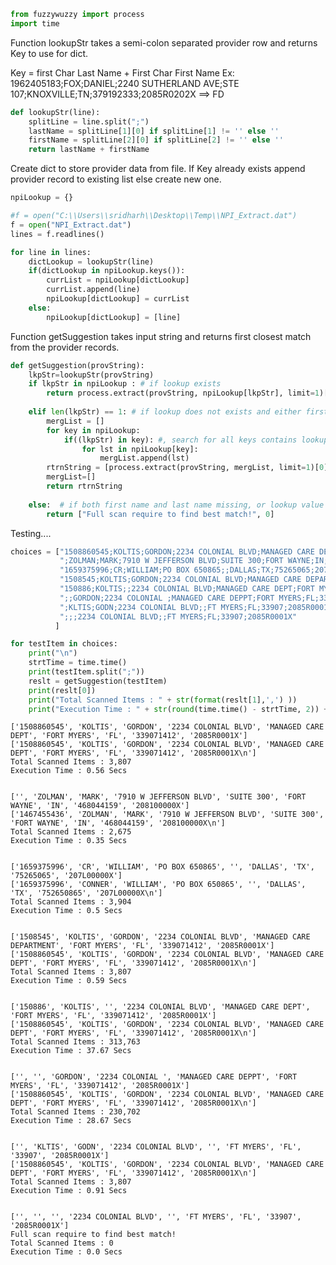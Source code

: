

```python
from fuzzywuzzy import process
import time
```

Function lookupStr takes a semi-colon separated provider row and returns Key to use for dict.

Key = first Char Last Name + First Char First Name
Ex: 1962405183;FOX;DANIEL;2240 SUTHERLAND AVE;STE 107;KNOXVILLE;TN;379192333;2085R0202X ==> FD


```python
def lookupStr(line):
    splitLine = line.split(";")
    lastName = splitLine[1][0] if splitLine[1] != '' else ''
    firstName = splitLine[2][0] if splitLine[2] != '' else ''
    return lastName + firstName
```

Create  dict to store provider data from file. 
If Key already exists append provider record to existing list else create new one.


```python
npiLookup = {}

#f = open("C:\\Users\\sridharh\\Desktop\\Temp\\NPI_Extract.dat")
f = open("NPI_Extract.dat")
lines = f.readlines()

for line in lines:
    dictLookup = lookupStr(line)
    if(dictLookup in npiLookup.keys()):
        currList = npiLookup[dictLookup]
        currList.append(line)
        npiLookup[dictLookup] = currList
    else:
        npiLookup[dictLookup] = [line]
```

Function getSuggestion takes input string and returns first closest match from the provider records.


```python
def getSuggestion(provString):
    lkpStr=lookupStr(provString)
    if lkpStr in npiLookup : # if lookup exists
        return process.extract(provString, npiLookup[lkpStr], limit=1)[0][0].split(";") , len(npiLookup[lkpStr])
    
    elif len(lkpStr) == 1: # if lookup does not exists and either first name or last name missing
        mergList = []
        for key in npiLookup:
            if((lkpStr) in key): #, search for all keys contains lookup string
                for lst in npiLookup[key]:
                    mergList.append(lst)
        rtrnString = [process.extract(provString, mergList, limit=1)[0][0].split(";"), len(mergList)]
        mergList=[]
        return rtrnString
    
    else:  # if both first name and last name missing, or lookup value not in key 
        return ["Full scan require to find best match!", 0]
```

Testing....


```python
choices = ["1508860545;KOLTIS;GORDON;2234 COLONIAL BLVD;MANAGED CARE DEPT;FORT MYERS;FL;339071412;2085R0001X",
           ";ZOLMAN;MARK;7910 W JEFFERSON BLVD;SUITE 300;FORT WAYNE;IN;468044159;208100000X",
           "1659375996;CR;WILLIAM;PO BOX 650865;;DALLAS;TX;75265065;207L00000X",
           "1508545;KOLTIS;GORDON;2234 COLONIAL BLVD;MANAGED CARE DEPARTMENT;FORT MYERS;FL;339071412;2085R0001X",
           "150886;KOLTIS;;2234 COLONIAL BLVD;MANAGED CARE DEPT;FORT MYERS;FL;339071412;2085R0001X",
           ";;GORDON;2234 COLONIAL ;MANAGED CARE DEPPT;FORT MYERS;FL;339071412;2085R0001X",
           ";KLTIS;GODN;2234 COLONIAL BLVD;;FT MYERS;FL;33907;2085R0001X",
           ";;;2234 COLONIAL BLVD;;FT MYERS;FL;33907;2085R0001X"
          ]

```


```python
for testItem in choices:
    print("\n")
    strtTime = time.time()
    print(testItem.split(";"))
    reslt = getSuggestion(testItem)
    print(reslt[0])
    print("Total Scanned Items : " + str(format(reslt[1],',') ))
    print("Execution Time : " + str(round(time.time() - strtTime, 2)) + " Secs" )

```

    
    
    ['1508860545', 'KOLTIS', 'GORDON', '2234 COLONIAL BLVD', 'MANAGED CARE DEPT', 'FORT MYERS', 'FL', '339071412', '2085R0001X']
    ['1508860545', 'KOLTIS', 'GORDON', '2234 COLONIAL BLVD', 'MANAGED CARE DEPT', 'FORT MYERS', 'FL', '339071412', '2085R0001X\n']
    Total Scanned Items : 3,807
    Execution Time : 0.56 Secs
    
    
    ['', 'ZOLMAN', 'MARK', '7910 W JEFFERSON BLVD', 'SUITE 300', 'FORT WAYNE', 'IN', '468044159', '208100000X']
    ['1467455436', 'ZOLMAN', 'MARK', '7910 W JEFFERSON BLVD', 'SUITE 300', 'FORT WAYNE', 'IN', '468044159', '208100000X\n']
    Total Scanned Items : 2,675
    Execution Time : 0.35 Secs
    
    
    ['1659375996', 'CR', 'WILLIAM', 'PO BOX 650865', '', 'DALLAS', 'TX', '75265065', '207L00000X']
    ['1659375996', 'CONNER', 'WILLIAM', 'PO BOX 650865', '', 'DALLAS', 'TX', '752650865', '207L00000X\n']
    Total Scanned Items : 3,904
    Execution Time : 0.5 Secs
    
    
    ['1508545', 'KOLTIS', 'GORDON', '2234 COLONIAL BLVD', 'MANAGED CARE DEPARTMENT', 'FORT MYERS', 'FL', '339071412', '2085R0001X']
    ['1508860545', 'KOLTIS', 'GORDON', '2234 COLONIAL BLVD', 'MANAGED CARE DEPT', 'FORT MYERS', 'FL', '339071412', '2085R0001X\n']
    Total Scanned Items : 3,807
    Execution Time : 0.59 Secs
    
    
    ['150886', 'KOLTIS', '', '2234 COLONIAL BLVD', 'MANAGED CARE DEPT', 'FORT MYERS', 'FL', '339071412', '2085R0001X']
    ['1508860545', 'KOLTIS', 'GORDON', '2234 COLONIAL BLVD', 'MANAGED CARE DEPT', 'FORT MYERS', 'FL', '339071412', '2085R0001X\n']
    Total Scanned Items : 313,763
    Execution Time : 37.67 Secs
    
    
    ['', '', 'GORDON', '2234 COLONIAL ', 'MANAGED CARE DEPPT', 'FORT MYERS', 'FL', '339071412', '2085R0001X']
    ['1508860545', 'KOLTIS', 'GORDON', '2234 COLONIAL BLVD', 'MANAGED CARE DEPT', 'FORT MYERS', 'FL', '339071412', '2085R0001X\n']
    Total Scanned Items : 230,702
    Execution Time : 28.67 Secs
    
    
    ['', 'KLTIS', 'GODN', '2234 COLONIAL BLVD', '', 'FT MYERS', 'FL', '33907', '2085R0001X']
    ['1508860545', 'KOLTIS', 'GORDON', '2234 COLONIAL BLVD', 'MANAGED CARE DEPT', 'FORT MYERS', 'FL', '339071412', '2085R0001X\n']
    Total Scanned Items : 3,807
    Execution Time : 0.91 Secs
    
    
    ['', '', '', '2234 COLONIAL BLVD', '', 'FT MYERS', 'FL', '33907', '2085R0001X']
    Full scan require to find best match!
    Total Scanned Items : 0
    Execution Time : 0.0 Secs
    
